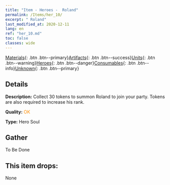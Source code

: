 ```yaml
---
title: "Item - Heroes -  Roland"
permalink: /Items/her_10/
excerpt: " Roland"
last_modified_at: 2020-12-11
lang: en
ref: "her_10.md"
toc: false
classes: wide
---
```

 [Materials](/Items/){: .btn .btn--primary}[Artifacts](/Items/Artifacts/){: .btn .btn--success}[Units](/Items/Units/){: .btn .btn--warning}[Heroes](/Items/Heroes/){: .btn .btn--danger}[Consumables](/Items/Consumables/){: .btn .btn--info}[Unknown](/Items/Unknown/){: .btn .btn--primary}

## Details
 **Description:** Collect 30 tokens to summon Roland to join your party. Tokens are also required to increase his rank.

 **Quality:** <span style="color: #FF8C00">OK</span>

 **Type:** Hero Soul

## Gather

  To Be Done

## This item drops:

  None

